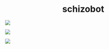 <h1 align="center">schizobot</h1>

<p align="center">

  <a href="https://github.com/fcss-community/schizobot/stargazers"><img src="https://img.shields.io/github/stars/fcss-community/schizobot?colorA=151515&colorB=B66467&style=for-the-badge&logo=starship"></a>

  <a href="https://github.com/fcss-community/schizobot/issues"><img src="https://img.shields.io/github/issues/fcss-community/schizobot?colorA=151515&colorB=8C977D&style=for-the-badge&logo=bugatti"></a>

  <a href="https://github.com/fcss-community/schizobot/network/members"><img src="https://img.shields.io/github/forks/fcss-community/schizobot?colorA=151515&colorB=D9BC8C&style=for-the-badge&logo=github"></a>
</p>

